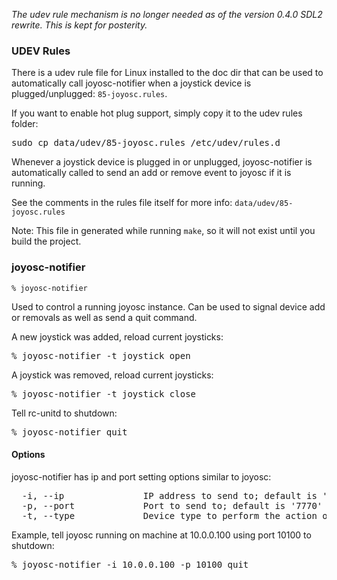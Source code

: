 _The udev rule mechanism is no longer needed as of the version 0.4.0 SDL2 rewrite. This is kept for posterity._

### UDEV Rules

There is a udev rule file for Linux installed to the doc dir that can be used to automatically call joyosc-notifier when a joystick device is plugged/unplugged: `85-joyosc.rules`.

If you want to enable hot plug support, simply copy it to the udev rules folder:
<pre>
sudo cp data/udev/85-joyosc.rules /etc/udev/rules.d
</pre>

Whenever a joystick device is plugged in or unplugged, joyosc-notifier is automatically called to send an add or remove event to joyosc if it is running.

See the comments in the rules file itself for more info: `data/udev/85-joyosc.rules`

Note: This file in generated while running `make`, so it will not exist until you build the project.

### joyosc-notifier

    % joyosc-notifier 

Used to control a running joyosc instance. Can be used to signal device add or removals as well as send a quit command.

A new joystick was added, reload current joysticks:
<pre>
% joyosc-notifier -t joystick open
</pre>

A joystick was removed, reload current joysticks:
<pre>
% joyosc-notifier -t joystick close
</pre>

Tell rc-unitd to shutdown:
<pre>
% joyosc-notifier quit
</pre>

#### Options

joyosc-notifier has ip and port setting options similar to joyosc:
<pre>
  -i, --ip               IP address to send to; default is '127.0.0.1'
  -p, --port             Port to send to; default is '7770'
  -t, --type             Device type to perform the action on
</pre>

Example, tell joyosc running on machine at 10.0.0.100 using port 10100 to shutdown:
<pre>
% joyosc-notifier -i 10.0.0.100 -p 10100 quit
</pre>
